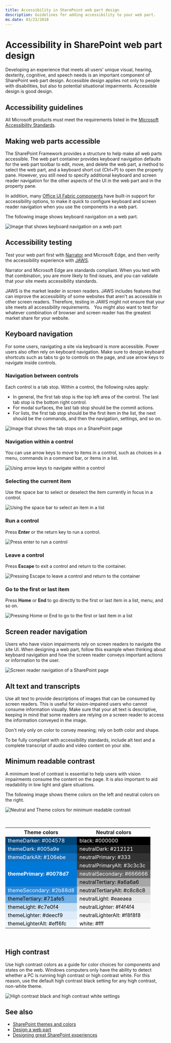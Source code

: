 ```yaml
---
title: Accessibility in SharePoint web part design
description: Guidelines for adding accessibility to your web part.
ms.date: 03/23/2018 
---
```


# Accessibility in SharePoint web part design

Developing an experience that meets all users' unique visual, hearing, dexterity, cognitive, and speech needs is an important component of SharePoint web part design. Accessible design applies not only to people with disabilities, but also to potential situational impairments. Accessible design is good design.

## Accessibility guidelines

All Microsoft products must meet the requirements listed in the [Microsoft Accessibility Standards](https://www.microsoft.com/en-us/accessibility).

## Making web parts accessible

The SharePoint Framework provides a structure to help make all web parts accessible. The web part container provides keyboard navigation defaults for the web part toolbar to edit, move, and delete the web part, a method to select the web part, and a keyboard short cut (Ctrl+P) to open the property pane. However, you still need to specify additional keyboard and screen reader navigation for the other aspects of the UI in the web part and in the property pane. 

In addition, many [Office UI Fabric components](https://developer.microsoft.com/en-us/fabric#/components) have built-in support for accessibility options, to make it quick to configure keyboard and screen reader navigation when you use the components in a web part.

The following image shows keyboard  navigation on a web part.

![Image that shows keyboard navigation on a web part](../images/accessibility-illustration-01.png)

## Accessibility testing

Test your web part first with [Narrator](https://support.microsoft.com/en-us/help/22798/windows-10-narrator-get-started) and Microsoft Edge, and then verify the accessibility experience with [JAWS](http://www.freedomscientific.com/Products/Blindness/JAWS).

Narrator and Microsoft Edge are standards compliant. When you test with that combination, you are more likely to find issues, and you can validate that your site meets accessibility standards. 

JAWS is the market leader in screen readers. JAWS includes features that can improve the accessibility of some websites that aren't as accessible in other screen readers. Therefore, testing in JAWS might not ensure that your site meets all accessibility requirements. 
 
You might also want to test for whatever combination of browser and screen reader has the greatest market share for your website.

## Keyboard navigation

For some users, navigating a site via keyboard is more accessible. Power users also often rely on keyboard navigation. Make sure to design keyboard shortcuts such as tabs to go to controls on the page, and use arrow keys to navigate inside controls.

### Navigation between controls

Each control is a tab stop. Within a control, the following rules apply:

- In general, the first tab stop is the top left area of the control. The last tab stop is the bottom right control.
- For modal surfaces, the last tab stop should be the commit actions.
- For lists, the first tab stop should be the first item in the list, the next should be the commands, and then the navigation, settings, and so on.

<!-- We should make sure the content in the accessibility topic is accessibible. ;) Please describe the information that the image conveys; something like this (also consider making the image an actual screen shot, that might be more clear):

In the following image:
The first tab is the list item.
The second tab is the command.
The third tab is the navigation.
-->
![Image that shows the tab stops on a SharePoint page](../images/accessibility-illustration-04.png)

### Navigation within a control

You can use arrow keys to move to items in a control, such as choices in a menu, commands in a command bar, or items in a list.

![Using arrow keys to navigate within a control](../images/accessibility-illustration-05.png)

### Selecting the current item

Use the space bar to select or deselect the item currently in focus in a control.

![Using the space bar to select an item in a list](../images/accessibility-illustration-06.png)

### Run a control

Press **Enter** or the return key to run a control.

![Press enter to run a control](../images/accessibility-illustration-07.png)

### Leave a control

Press **Escape** to exit a control and return to the container.

![Pressing Escape to leave a control and return to the container](../images/accessibility-illustration-08.png)

### Go to the first or last item

Press **Home** or **End** to go directly to the first or last item in a list, menu, and so on.

![Pressing Home or End to go to the first or last item in a list](../images/accessibility-illustration-09.png)

## Screen reader navigation

Users who have vision impairments rely on screen readers to navigate the site UI. When designing a web part, follow this example when thinking about keyboard navigation and how the screen reader conveys important actions or information to the user.

![Screen reader navigation of a SharePoint page](../images/accessibility-illustration-10.png)

## Alt text and transcripts

Use alt text to provide descriptions of images that can be consumed by screen readers. This is useful for vision-impaired users who cannot consume information visually. Make sure that your alt text is descriptive, keeping in mind that some readers are relying on a screen reader to access the information conveyed in the image. 

Don't rely only on color to convey meaning; rely on both color and shape.

To be fully compliant with accessibility standards, include alt text and a complete transcript of audio and video content on your site.

## Minimum readable contrast

A minimum level of contrast is essential to help users with vision impairments consume the content on the page. It is also important to aid readability in low light and glare situations. 

The following image shows theme colors on the left and neutral colors on the right. 

![Neutral and Theme colors for minimum readable contrast](../images/themes-colors-blue-neutral-theme-2.png)

<!--![Neutral and Theme colors for minimum readable contrast](../images/accessibility-illustration-12.png)-->

<br/>

<table>
<tr>
    <th>Theme colors</th>
    <th>Neutral colors</th> 
  </tr>
<tr>
<td style="color:white; background-color:#004578">themeDarker: #004578</td>
<td style="color:white; background-color:#000000">black: #000000</td>
</tr>
<tr>
<td style="color:white; background-color:#005a9e">themeDark: #005a9e</td>
<td style="color:white; background-color:#212121">neutralDark: #212121</td>
</tr>
<tr>
<td style="color:white; background-color:#106ebe">themeDarkAlt: #106ebe</td>
<td style="color:white; background-color:#333">neutralPrimary: #333</td>
</tr>
<tr>
<td rowspan="3" style="font-weight:bold; vertical-align:middle; color:white; background-color:#0078d7">themePrimary: #0078d7</td>
<td style="color:white; background-color:#3c3c3c">neutralPrimaryAlt: #3c3c3c</td>
</tr>
<tr>
<td style="color:white; background-color:#666666">neutralSecondary: #666666</td>
</tr>
<tr>
<td style="color:black; background-color:#a6a6a6">neutralTertiary: #a6a6a6</td>
</tr>
<tr>
<td style="color:white; background-color:#2b88d8">themeSecondary: #2b88d8</td>
<td style="color:black; background-color:#c8c8c8">neutralTertiaryAlt: #c8c8c8</td>
</tr>
<tr>
<td style="color:black; background-color:#71afe5">themeTertiary: #71afe5</td>
<td style="color:black; background-color:#eaeaea">neutralLight: #eaeaea</td>
</tr>
<tr>
<td style="color:black; background-color:#c7e0f4">themeLight: #c7e0f4</td>
<td style="color:black; background-color:#f4f4f4">neutralLighter: #f4f4f4</td>
</tr>
<tr>
<td style="color:black; background-color:#deecf9">themeLighter: #deecf9</td>
<td style="color:black; background-color:#f8f8f8">neutralLighterAlt: #f8f8f8</td>
</tr>
<tr>
<td style="color:black; background-color:#eff6fc">themeLighterAlt: #eff6fc</td>
<td style="color:black; background-color:#fff">white: #fff</td>
</tr>
</table>

<br/>


## High contrast

Use high contrast colors as a guide for color choices for components and states on the web. Windows computers only have the ability to detect whether a PC is running high contrast or high contrast white. For this reason, use the default high contrast black setting for any high contrast, non-white theme.

![High contrast black and high contrast white settings](../images/accessibility-illustration-14.png)


## See also

- [SharePoint themes and colors](themes-colors.md)
- [Design a web part](design-a-web-part.md)
- [Designing great SharePoint experiences](design-guidance-overview.md)



